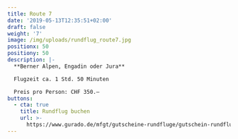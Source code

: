 ```yaml
---
title: Route 7
date: '2019-05-13T12:35:51+02:00'
draft: false
weight: '7'
image: /img/uploads/rundflug_route7.jpg
positionx: 50
positiony: 50
description: |-
  **Berner Alpen, Engadin oder Jura**

  Flugzeit ca. 1 Std. 50 Minuten

  Preis pro Person: CHF 350.–
buttons:
  - cta: true
    title: Rundflug buchen
    url: >-
      https://www.gurado.de/mfgt/gutscheine-rundfluge/gutschein-rundflug-route-7.html
---
```


